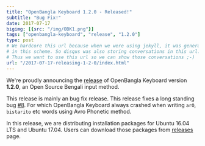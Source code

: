 ```yaml
---
title: "OpenBangla Keyboard 1.2.0 - Released!"
subtitle: "Bug Fix!"
date: 2017-07-17
bigimg: [{src: "/img/OBK1.png"}]
tags: ["openbangla-keyboard", "release", "1.2.0"]
type: post
# We hardcore this url because when we were using jekyll, it was generating posts
# in this scheme. So disqus was also storing conversations in this url.
# Thus we want to use this url so we can show those conversations ;-)
url: "/2017-07-17-releasing-1-2-0/index.html"
---
```


We're proudly announcing the [release](https://github.com/OpenBangla/OpenBangla-Keyboard/releases/tag/1.2.0) of OpenBangla Keyboard version **1.2.0**, an Open Source Bengali input method.
<!--more-->

This release is mainly an bug fix release. This release fixes a long standing bug [#8](https://github.com/OpenBangla/OpenBangla-Keyboard/issues/8). For which OpenBangla Keyboard always crashed when writing `arO`, `bistarito` etc words using Avro Phonetic method.

In this release, we are distributing installation packages for Ubuntu 16.04 LTS and Ubuntu 17.04. Users can download those packages from [releases](https://github.com/OpenBangla/OpenBangla-Keyboard/releases/tag/1.2.0) page.
